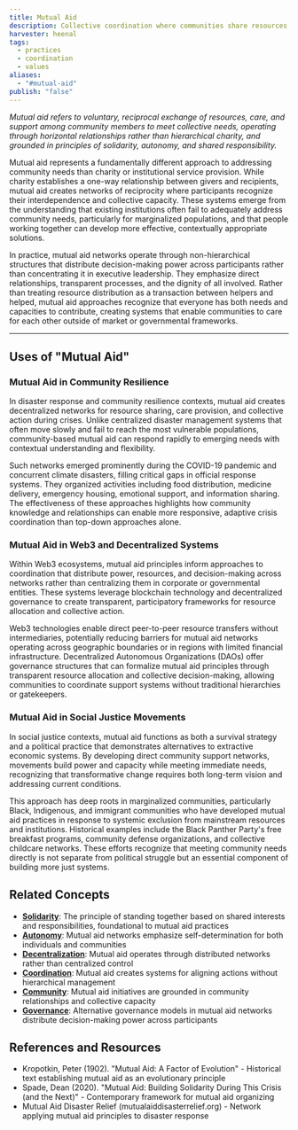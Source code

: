 ```yaml
---
title: Mutual Aid
description: Collective coordination where communities share resources, skills, and care directly with one another to meet needs, build resilience, and create alternatives to hierarchical systems
harvester: heenal
tags:
  - practices
  - coordination
  - values
aliases:
  - "#mutual-aid"
publish: "false"
---
```


_Mutual aid refers to voluntary, reciprocal exchange of resources, care, and support among community members to meet collective needs, operating through horizontal relationships rather than hierarchical charity, and grounded in principles of solidarity, autonomy, and shared responsibility._

Mutual aid represents a fundamentally different approach to addressing community needs than charity or institutional service provision. While charity establishes a one-way relationship between givers and recipients, mutual aid creates networks of reciprocity where participants recognize their interdependence and collective capacity. These systems emerge from the understanding that existing institutions often fail to adequately address community needs, particularly for marginalized populations, and that people working together can develop more effective, contextually appropriate solutions.

In practice, mutual aid networks operate through non-hierarchical structures that distribute decision-making power across participants rather than concentrating it in executive leadership. They emphasize direct relationships, transparent processes, and the dignity of all involved. Rather than treating resource distribution as a transaction between helpers and helped, mutual aid approaches recognize that everyone has both needs and capacities to contribute, creating systems that enable communities to care for each other outside of market or governmental frameworks.

---

## Uses of "Mutual Aid"

### Mutual Aid in Community Resilience

In disaster response and community resilience contexts, mutual aid creates decentralized networks for resource sharing, care provision, and collective action during crises. Unlike centralized disaster management systems that often move slowly and fail to reach the most vulnerable populations, community-based mutual aid can respond rapidly to emerging needs with contextual understanding and flexibility.

Such networks emerged prominently during the COVID-19 pandemic and concurrent climate disasters, filling critical gaps in official response systems. They organized activities including food distribution, medicine delivery, emergency housing, emotional support, and information sharing. The effectiveness of these approaches highlights how community knowledge and relationships can enable more responsive, adaptive crisis coordination than top-down approaches alone.

### Mutual Aid in Web3 and Decentralized Systems

Within Web3 ecosystems, mutual aid principles inform approaches to coordination that distribute power, resources, and decision-making across networks rather than centralizing them in corporate or governmental entities. These systems leverage blockchain technology and decentralized governance to create transparent, participatory frameworks for resource allocation and collective action.

Web3 technologies enable direct peer-to-peer resource transfers without intermediaries, potentially reducing barriers for mutual aid networks operating across geographic boundaries or in regions with limited financial infrastructure. Decentralized Autonomous Organizations (DAOs) offer governance structures that can formalize mutual aid principles through transparent resource allocation and collective decision-making, allowing communities to coordinate support systems without traditional hierarchies or gatekeepers.

### Mutual Aid in Social Justice Movements

In social justice contexts, mutual aid functions as both a survival strategy and a political practice that demonstrates alternatives to extractive economic systems. By developing direct community support networks, movements build power and capacity while meeting immediate needs, recognizing that transformative change requires both long-term vision and addressing current conditions.

This approach has deep roots in marginalized communities, particularly Black, Indigenous, and immigrant communities who have developed mutual aid practices in response to systemic exclusion from mainstream resources and institutions. Historical examples include the Black Panther Party's free breakfast programs, community defense organizations, and collective childcare networks. These efforts recognize that meeting community needs directly is not separate from political struggle but an essential component of building more just systems.

## Related Concepts

- **[Solidarity](tags/solidarity.md)**: The principle of standing together based on shared interests and responsibilities, foundational to mutual aid practices
- **[Autonomy](tags/autonomy.md)**: Mutual aid networks emphasize self-determination for both individuals and communities
- **[Decentralization](tags/decentralization.md)**: Mutual aid operates through distributed networks rather than centralized control
- **[Coordination](tags/coordination.md)**: Mutual aid creates systems for aligning actions without hierarchical management
- **[Community](tags/community.md)**: Mutual aid initiatives are grounded in community relationships and collective capacity
- **[Governance](tags/governance.md)**: Alternative governance models in mutual aid networks distribute decision-making power across participants

## References and Resources

- Kropotkin, Peter (1902). "Mutual Aid: A Factor of Evolution" - Historical text establishing mutual aid as an evolutionary principle
- Spade, Dean (2020). "Mutual Aid: Building Solidarity During This Crisis (and the Next)" - Contemporary framework for mutual aid organizing
- Mutual Aid Disaster Relief (mutualaiddisasterrelief.org) - Network applying mutual aid principles to disaster response